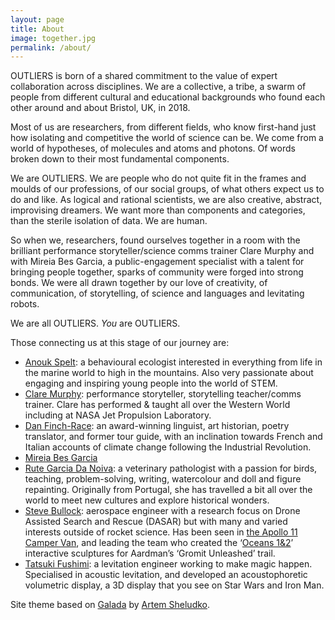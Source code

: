 ```yaml
---
layout: page
title: About
image: together.jpg
permalink: /about/
---
```


OUTLIERS is born of a shared commitment to the value of expert collaboration across disciplines. We are a collective, a tribe, a swarm of people from different cultural and educational backgrounds who found each other around and about Bristol, UK, in 2018.

Most of us are researchers, from different fields, who know first-hand just how isolating and competitive the world of science can be. We come from a world of hypotheses, of molecules and atoms and photons. Of words broken down to their most fundamental components.

We are OUTLIERS. We are people who do not quite fit in the frames and moulds of our professions, of our social groups, of what others expect us to do and like. As logical and rational scientists, we are also creative, abstract, improvising dreamers. We want more than components and categories, than the sterile isolation of data. We are human.

So when we, researchers, found ourselves together in a room with the brilliant performance storyteller/science comms trainer Clare Murphy and with Mireia Bes Garcia, a public-engagement specialist with a talent for bringing people together, sparks of community were forged into strong bonds. We were all drawn together by our love of creativity, of communication, of storytelling, of science and languages and levitating robots.

We are all OUTLIERS. *You* are OUTLIERS.

Those connecting us at this stage of our journey are:

* [Anouk Spelt](https://twitter.com/anoukspelt): a behavioural ecologist interested in everything from life in the marine world to high in the mountains. Also very passionate about engaging and inspiring young people into the world of STEM.
* [Clare Murphy](http://claremurphy.org): performance storyteller, storytelling teacher/comms trainer. Clare has performed & taught all over the Western World including at NASA Jet Propulsion Laboratory.
* [Dan Finch-Race](https://research-information.bris.ac.uk/en/persons/daniel-a-finch-race): an award-winning linguist, art historian, poetry translator, and former tour guide, with an inclination towards French and Italian accounts of climate change following the Industrial Revolution.
* [Mireia Bes Garcia](https://twitter.com/mirubes)
* [Rute Garcia Da Noiva](https://research-information.bris.ac.uk/en/persons/rute-garcia-da-noiva): a veterinary pathologist with a passion for birds, teaching, problem-solving, writing, watercolour and doll and figure repainting. Originally from Portugal, she has travelled a bit all over the world to meet new cultures and explore historical wonders.
* [Steve Bullock](https://bullo.cc): aerospace engineer with a research focus on Drone Assisted Search and Rescue (DASAR) but with many and varied interests outside of rocket science. Has been seen in [the Apollo 11 Camper Van](https://andrewglestersite.wordpress.com/the-apollo-11-campervan/), and leading the team who created the ‘[Oceans 1&2](https://www.grandappeal.org.uk/gromit-unleashed-2-sculptures/oceans-1-2/)’ interactive sculptures for Aardman’s ‘Gromit Unleashed’ trail.
* [Tatsuki Fushimi](https://levitation.engineer): a levitation engineer working to make magic happen. Specialised in acoustic levitation, and developed an acoustophoretic volumetric display, a 3D display that you see on Star Wars and Iron Man.

Site theme based on [Galada](https://github.com/artemsheludko/galada) by [Artem Sheludko](https://github.com/artemsheludko).
